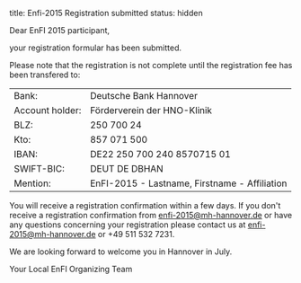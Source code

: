title: Enfi-2015 Registration submitted
status: hidden

Dear EnFI 2015 participant,

your registration formular has been submitted.

Please note that the registration is not complete until the registration fee has been transfered to:
	
|||
|---|---|
| Bank:| Deutsche Bank Hannover|
| Account holder:| Förderverein der HNO-Klinik|
| BLZ:| 250 700 24|
| Kto:| 857 071 500|
| IBAN:| DE22 250 700 240 8570715 01|
| SWIFT-BIC:| DEUT DE DBHAN|
| Mention:| EnFI-2015 - Lastname, Firstname - Affiliation|

You will receive a registration confirmation within a few days. If  you don't receive a registration confirmation from enfi-2015@mh-hannover.de or have any questions concerning your registration please contact us at <enfi-2015@mh-hannover.de> or +49 511 532 7231.

We are looking forward to welcome you in Hannover in July.

Your Local EnFI Organizing Team

